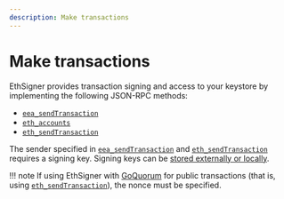 ```yaml
---
description: Make transactions
---
```


# Make transactions

EthSigner provides transaction signing and access to your keystore by implementing the following
JSON-RPC methods:

* [`eea_sendTransaction`](../../Reference/API-Methods.md#eea_sendtransaction)
* [`eth_accounts`](../../Reference/API-Methods.md#eth_accounts)
* [`eth_sendTransaction`](../../Reference/API-Methods.md#eth_sendtransaction)

The sender specified in [`eea_sendTransaction`](../../Reference/API-Methods.md#eea_sendtransaction)
and [`eth_sendTransaction`](../../Reference/API-Methods.md#eth_sendtransaction)
requires a signing key. Signing keys can be [stored externally or locally](../../Concepts/Overview.md).

!!! note
    If using EthSigner with [GoQuorum](https://consensys.net/docs/goquorum/) for public transactions
    (that is, using [`eth_sendTransaction`](../../Reference/API-Methods.md#eth_sendtransaction)),
    the nonce must be specified.
